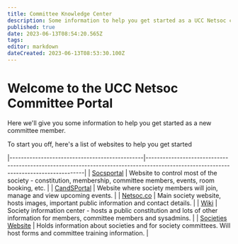 ```yaml
---
title: Committee Knowledge Center
description: Some information to help you get started as a UCC Netsoc committee member
published: true
date: 2023-06-13T08:54:20.565Z
tags: 
editor: markdown
dateCreated: 2023-06-13T08:53:30.100Z
---
```


# Welcome to the UCC Netsoc Committee Portal

Here we'll give you some information to help you get started as a new committee member.

To start you off, here's a list of websites to help you get started

|-----------------------------------------------|--------------------------------------------------------------------------------------------------------------------------------------|
| [Socsportal](https://socsportal.ucc.ie)       | Website to control most of the society - constitution, membership, committee members, events, room booking, etc.                     |
| [CandSPortal](https://candsportal.ucc.ie)     | Website where society members will join, manage and view upcoming events.                                                            |
| [Netsoc.co](https://netsoc.co)                | Main society website, hosts images, important public information and contact details.                                                |
| [Wiki](https://wiki.netsoc.co)                | Society information center - hosts a public constitution and lots of other information for members, committee members and sysadmins. |
| [Societies Website](https://societies.ucc.ie) | Holds information about societies and for society committees. Will host forms and committee training information.                    |
